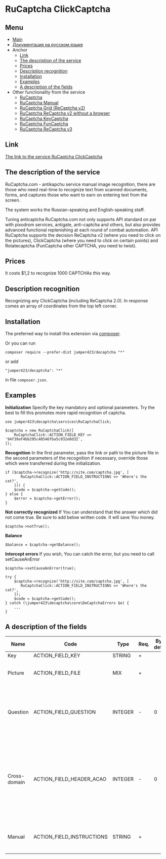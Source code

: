 RuCaptcha ClickCaptcha
==============
Menu
--------------
+ [Main](../docs/README-en.md)
+ [Документация на русском языке](../docs/RuCaptchaClick-ru.md)
+ Anchor
  + [Link](#link)
  + [The description of the service](#the-description-of-the-service)
  + [Prices](#prices)
  + [Description recognition](#description-recognition)
  + [Installation](#installation)
  + [Examples](#examples)
  + [A description of the fields](#a-description-of-the-fields)
+ Other functionality from the service
  + [RuCaptcha](../docs/RuCaptcha-en.md)
  + [RuCaptcha Manual](../docs/RuCaptchaInstruction-en.md)
  + [RuCaptcha Grid (ReCaptcha v2)](../docs/RuCaptchaGrid-en.md)
  + [RuCaptcha ReCaptcha v2 without a browser](../docs/RuCaptchaReCaptcha-en.md)
  + [RuCaptcha KeyCaptcha](../docs/RuCaptchaKeyCaptcha-en.md)
  + [RuCaptcha FunCaptcha](../docs/RuCaptchaFunCaptcha-en.md)
  + [RuCaptcha ReCaptcha v3](../docs/RuCaptchaReCaptchaV3-en.md)


Link
--------------
[The link to the service RuCaptcha ClickCaptcha](http://infoblog1.ru/goto/rucaptcha)

The description of the service
--------------
RuCaptcha.com - antikapchu service manual image recognition, there are those who need real-time to recognize text from scanned documents, forms, and captures those who want to earn on entering text from the screen.

The system works the Russian-speaking and English-speaking staff.

Tuning anticaptcha RuCaptcha.com not only supports API standard on par with pixodrom services, antigate, anti-captcha and others, but also provides advanced functional replenishing at each round of combat automation. API RuCaptcha supports the decision ReCaptcha v2 (where you need to click on the pictures), ClickCaptcha (where you need to click on certain points) and Rotatecaptcha (FunCaptcha other CAPTCHA, you need to twist).

Prices
--------------
It costs $1,2 to recognize 1000 CAPTCHAs this way.

Description recognition
--------------
Recognizing any ClickCaptcha (including ReCaptcha 2.0). In response comes an array of coordinates from the top left corner.

Installation
--------------
The preferred way to install this extension via [composer](http://getcomposer.org/download/).

Or you can run
```
composer require --prefer-dist jumper423/decaptcha "*"
```
or add
```
"jumper423/decaptcha": "*"
```
in file `composer.json`.


Examples
--------------
__Initialization__
Specify the key mandatory and optional parameters. Try the best to fill this promotes more rapid recognition of captcha.
```
use jumper423\decaptcha\services\RuCaptchaClick;

$captcha = new RuCaptchaClick([
    RuCaptchaClick::ACTION_FIELD_KEY => '94f39af4bb295c40546fba5c932e0d32',
]);
```
__Recognition__
In the first parameter, pass the link or path to the picture file in the second parameters of the recognition if necessary, override those which were transferred during the initialization.
```
if ($captcha->recognize('http://site.com/captcha.jpg', [
       RuCaptchaClick::ACTION_FIELD_INSTRUCTIONS => 'Where's the cat?',
    ])) {
    $code = $captcha->getCode();
} else {
    $error = $captcha->getError();
}
```
__Not correctly recognized__
If You can understand that the answer which did not come true. Be sure to add below written code. It will save You money.
```
$captcha->notTrue();
```
__Balance__
```
$balance = $captcha->getBalance();
```
__Intercept errors__
If you wish, You can catch the error, but you need to call setCauseAnError
```
$captcha->setCauseAnError(true);

try {
    $captcha->recognize('http://site.com/captcha.jpg', [
       RuCaptchaClick::ACTION_FIELD_INSTRUCTIONS => 'Where's the cat?',
    ]);
    $code = $captcha->getCode();
} catch (\jumper423\decaptcha\core\DeCaptchaErrors $e) {
    ...
}
```


A description of the fields
--------------
 Name | Code | Type | Req. | By def. | Possible values | Description 
 --- | --- | --- | --- | --- | --- | --- 
 Key | ACTION_FIELD_KEY | STRING | + |  |  | Key account |
 Picture | ACTION_FIELD_FILE | MIX | + |  |  | The path to the picture file or link to it |
 Question | ACTION_FIELD_QUESTION | INTEGER | - | 0 | 0 - parameter not used; 1 - the employee must write the answer | The image asked, the employee must write the answer |
 Cross-domain | ACTION_FIELD_HEADER_ACAO | INTEGER | - | 0 | 0 - the default value; 1 - in.php will transfer Access-Control-Allow-Origin: * parameter in response header | Need for cross-domain AJAX requests in browser-based applications. |
 Manual | ACTION_FIELD_INSTRUCTIONS | STRING | + |  |  | Text captcha or manual to pass the captcha. |

